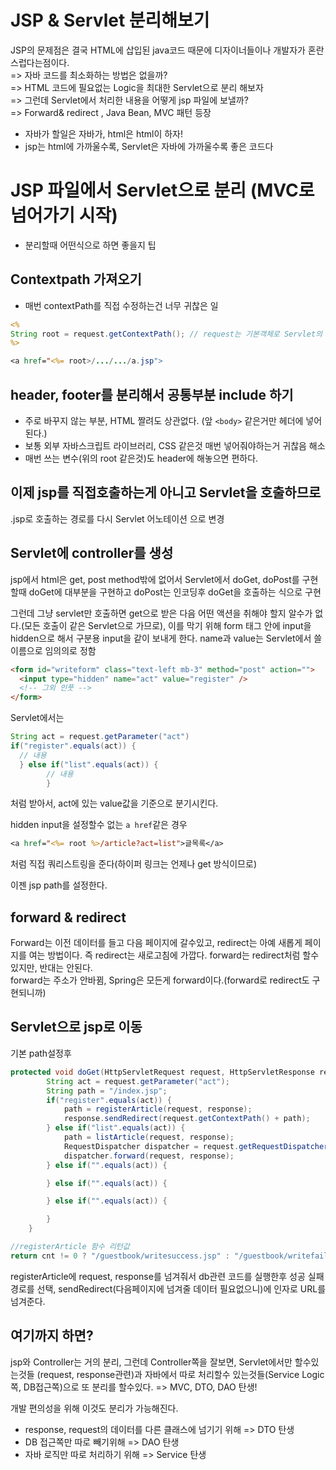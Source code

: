 # JSP & Servlet 분리해보기

JSP의 문제점은 결국 HTML에 삽입된 java코드 때문에 디자이너들이나 개발자가 혼란스럽다는점이다.  
=> 자바 코드를 최소화하는 방법은 없을까?  
=> HTML 코드에 필요없는 Logic을 최대한 Servlet으로 분리 해보자  
=> 그런데 Servlet에서 처리한 내용을 어떻게 jsp 파일에 보낼까?  
=> Forward& redirect , Java Bean, MVC 패턴 등장

- 자바가 할일은 자바가, html은 html이 하자!
- jsp는 html에 가까울수록, Servlet은 자바에 가까울수록 좋은 코드다

# JSP 파일에서 Servlet으로 분리 (MVC로 넘어가기 시작)

- 분리할때 어떤식으로 하면 좋을지 팁

## Contextpath 가져오기

- 매번 contextPath를 직접 수정하는건 너무 귀찮은 일

```jsp
<%
String root = request.getContextPath(); // request는 기본객체로 Servlet의 javax.servlet.http.HttpServletRequest에 있는 getContextPath()를 가져올수있다.
%>

<a href="<%= root>/.../.../a.jsp">
```

## header, footer를 분리해서 공통부분 include 하기

- 주로 바꾸지 않는 부분, HTML 짤려도 상관없다. (앞 `<body>` 같은거만 헤더에 넣어된다.)
- 보통 외부 자바스크립트 라이브러리, CSS 같은것 매번 넣어줘야하는거 귀찮음 해소
- 매번 쓰는 변수(위의 root 같은것)도 header에 해놓으면 편하다.

## 이제 jsp를 직접호출하는게 아니고 Servlet을 호출하므로

.jsp로 호출하는 경로를 다시 Servlet 어노테이션 으로 변경

## Servlet에 controller를 생성

jsp에서 html은 get, post method밖에 없어서 Servlet에서 doGet, doPost를 구현할때 doGet에 대부분을 구현하고 doPost는 인코딩후 doGet을 호출하는 식으로 구현

그런데 그냥 servlet만 호출하면 get으로 받은 다음 어떤 액션을 취해야 할지 알수가 없다.(모든 호출이 같은 Servlet으로 가므로), 이를 막기 위해 form 태그 안에 input을 hidden으로 해서 구분용 input을 같이 보내게 한다. name과 value는 Servlet에서 쓸 이름으로 임의의로 정함

```html
<form id="writeform" class="text-left mb-3" method="post" action="">
  <input type="hidden" name="act" value="register" />
  <!-- 그외 인풋 -->
</form>
```

Servlet에서는

```java
String act = request.getParameter("act")
if("register".equals(act)) {
  // 내용
  } else if("list".equals(act)) {
		// 내용
		}

```

처럼 받아서, act에 있는 value값을 기준으로 분기시킨다.

hidden input을 설정할수 없는 `a href`같은 경우

```jsp
<a href="<%= root %>/article?act=list">글목록</a>
```

처럼 직접 쿼리스트링을 준다(하이퍼 링크는 언제나 get 방식이므로)

이젠 jsp path를 설정한다.

## forward & redirect

Forward는 이전 데이터를 들고 다음 페이지에 갈수있고, redirect는 아예 새롭게 페이지를 여는 방법이다. 즉 redirect는 새로고침에 가깝다.
forward는 redirect처럼 할수 있지만, 반대는 안된다.  
forward는 주소가 안바뀜, Spring은 모든게 forward이다.(forward로 redirect도 구현되니까)

## Servlet으로 jsp로 이동

기본 path설정후

```java
protected void doGet(HttpServletRequest request, HttpServletResponse response) throws ServletException, IOException {
		String act = request.getParameter("act");
		String path = "/index.jsp";
		if("register".equals(act)) {
			path = registerArticle(request, response);
			response.sendRedirect(request.getContextPath() + path);
		} else if("list".equals(act)) {
			path = listArticle(request, response);
			RequestDispatcher dispatcher = request.getRequestDispatcher(path);
			dispatcher.forward(request, response);
		} else if("".equals(act)) {

		} else if("".equals(act)) {

		} else if("".equals(act)) {

		}
	}

//registerArticle 함수 리턴값
return cnt != 0 ? "/guestbook/writesuccess.jsp" : "/guestbook/writefail.jsp";

```

registerArticle에 request, response를 넘겨줘서 db관련 코드를 실행한후 성공 실패 경로를 선택, sendRedirect(다음페이지에 넘겨줄 데이터 필요없으니)에 인자로 URL를 넘겨준다.

## 여기까지 하면?

jsp와 Controller는 거의 분리, 그런데 Controller쪽을 잘보면, Servlet에서만 할수있는것들 (request, response관련)과 자바에서 따로 처리할수 있는것들(Service Logic쪽, DB접근쪽)으로 또 분리를 할수있다. => MVC, DTO, DAO 탄생!

개발 편의성을 위해 이것도 분리가 가능해진다.

- response, request의 데이터를 다른 클래스에 넘기기 위해 => DTO 탄생
- DB 접근쪽만 따로 빼기위해 => DAO 탄생
- 자바 로직만 따로 처리하기 위해 => Service 탄생
